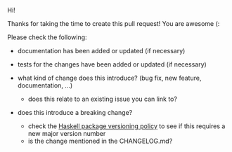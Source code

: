 Hi!

Thanks for taking the time to create this pull request! You are awesome (:

Please check the following:

 - documentation has been added or updated (if necessary)

 - tests for the changes have been added or updated (if necessary)

 - what kind of change does this introduce? (bug fix, new feature, documentation, ...) 
   - does this relate to an existing issue you can link to?

 - does this introduce a breaking change?
   - check the [Haskell package versioning policy](https://pvp.haskell.org/) to see if this requires a new major version number
   - is the change mentioned in the CHANGELOG.md?

